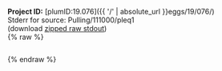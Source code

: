 **Project ID:** [plumID:19.076]({{ '/' | absolute_url }}eggs/19/076/)  
Stderr for source:  Pulling/111000/pleq1   
(download [zipped raw stdout](pleq1.plumed.stdout.txt.zip))  
{% raw %}
<pre>
</pre>
{% endraw %}
